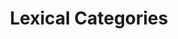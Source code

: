 ---
word: "true"

types: "word"

title: "Lexical Categories"

categories: ['']

tags: ['Lexical', 'Categories']

arabic: 'الفئات المعجمية'

arexps: []

enwords: ['Lexical Categories']

enexps: []

arlexicons: 'ف'

enlexicons: 'L'

authors: ['Ruqayya Roshdy']

translators: ['']

citations: 'مقدمة في حوسبة اللغة العربية'

sources: 'مركز الملك عبدالله بن عبدالعزيز الدولي لخدمة اللغة العربية'

slug: ""
---